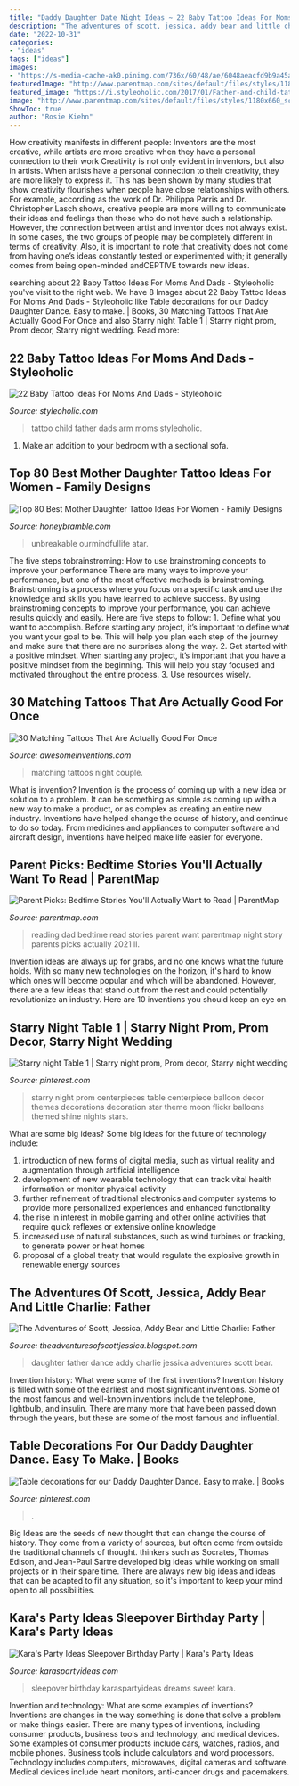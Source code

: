 ```yaml
---
title: "Daddy Daughter Date Night Ideas ~ 22 Baby Tattoo Ideas For Moms And Dads"
description: "The adventures of scott, jessica, addy bear and little charlie: father"
date: "2022-10-31"
categories:
- "ideas"
tags: ["ideas"]
images:
- "https://s-media-cache-ak0.pinimg.com/736x/60/48/ae/6048aeacfd9b9a45a8aafc2d9f91ae00.jpg"
featuredImage: "http://www.parentmap.com/sites/default/files/styles/1180x660_scaled_cropped/public/2019-03/Dad-reading.jpg?itok=BUxTpUx_"
featured_image: "https://i.styleoholic.com/2017/01/Father-and-child-tattoo-on-the-arm.jpg"
image: "http://www.parentmap.com/sites/default/files/styles/1180x660_scaled_cropped/public/2019-03/Dad-reading.jpg?itok=BUxTpUx_"
ShowToc: true
author: "Rosie Kiehn"
---
```



How creativity manifests in different people: Inventors are the most creative, while artists are more creative when they have a personal connection to their work
Creativity is not only evident in inventors, but also in artists. When artists have a personal connection to their creativity, they are more likely to express it. This has been shown by many studies that show creativity flourishes when people have close relationships with others. For example, according as the work of Dr. Philippa Parris and Dr. Christopher Lasch shows, creative people are more willing to communicate their ideas and feelings than those who do not have such a relationship. 
However, the connection between artist and inventor does not always exist. In some cases, the two groups of people may be completely different in terms of creativity. Also, it is important to note that creativity does not come from having one’s ideas constantly tested or experimented with; it generally comes from being open-minded andCEPTIVE towards new ideas.

	

		
searching about 22 Baby Tattoo Ideas For Moms And Dads - Styleoholic you've visit to the right web. We have 8 Images about 22 Baby Tattoo Ideas For Moms And Dads - Styleoholic like Table decorations for our Daddy Daughter Dance. Easy to make. | Books, 30 Matching Tattoos That Are Actually Good For Once and also Starry night Table 1 | Starry night prom, Prom decor, Starry night wedding. Read more:
		
    
## 22 Baby Tattoo Ideas For Moms And Dads - Styleoholic

<img loading=lazy src="https://i.styleoholic.com/2017/01/Father-and-child-tattoo-on-the-arm.jpg" onerror="this.onerror=null;this.src='https://tse2.mm.bing.net/th?id=OIP.UjrGzzSfGrKRyKo2UM15QgAAAA&amp;pid=15.1';" alt="22 Baby Tattoo Ideas For Moms And Dads - Styleoholic">

_Source: styleoholic.com_

>tattoo child father dads arm moms styleoholic. 

	

1. Make an addition to your bedroom with a sectional sofa.

    
## Top 80 Best Mother Daughter Tattoo Ideas For Women - Family Designs

<img loading=lazy src="https://honeybramble.com/wp-content/uploads/bright-floral-quote-tattoo-mother-daughter-forearms.jpg" onerror="this.onerror=null;this.src='https://tse3.mm.bing.net/th?id=OIP.xtgXkPI1mWQPIZYIk4YhUgHaHa&amp;pid=15.1';" alt="Top 80 Best Mother Daughter Tattoo Ideas For Women - Family Designs">

_Source: honeybramble.com_

>unbreakable ourmindfullife atar. 

	

The five steps tobrainstroming: How to use brainstroming concepts to improve your performance
There are many ways to improve your performance, but one of the most effective methods is brainstroming. Brainstroming is a process where you focus on a specific task and use the knowledge and skills you have learned to achieve success. By using brainstroming concepts to improve your performance, you can achieve results quickly and easily. Here are five steps to follow: 1. Define what you want to accomplish. Before starting any project, it’s important to define what you want your goal to be. This will help you plan each step of the journey and make sure that there are no surprises along the way. 2. Get started with a positive mindset. When starting any project, it’s important that you have a positive mindset from the beginning. This will help you stay focused and motivated throughout the entire process. 3. Use resources wisely.

    
## 30 Matching Tattoos That Are Actually Good For Once

<img loading=lazy src="https://www.awesomeinventions.com/wp-content/uploads/2019/06/matching-tattoos-couple-day-night.jpg" onerror="this.onerror=null;this.src='https://tse1.mm.bing.net/th?id=OIP.LNf2R4k_wLgG7E9emCsDigHaHq&amp;pid=15.1';" alt="30 Matching Tattoos That Are Actually Good For Once">

_Source: awesomeinventions.com_

>matching tattoos night couple. 

	

What is invention?
Invention is the process of coming up with a new idea or solution to a problem. It can be something as simple as coming up with a new way to make a product, or as complex as creating an entire new industry. Inventions have helped change the course of history, and continue to do so today. From medicines and appliances to computer software and aircraft design, inventions have helped make life easier for everyone.

    
## Parent Picks: Bedtime Stories You&#039;ll Actually Want To Read | ParentMap

<img loading=lazy src="http://www.parentmap.com/sites/default/files/styles/1180x660_scaled_cropped/public/2019-03/Dad-reading.jpg?itok=BUxTpUx_" onerror="this.onerror=null;this.src='https://tse4.mm.bing.net/th?id=OIP.nm7Mm3mOG9krDSAReLCJcgHaEJ&amp;pid=15.1';" alt="Parent Picks: Bedtime Stories You&#039;ll Actually Want to Read | ParentMap">

_Source: parentmap.com_

>reading dad bedtime read stories parent want parentmap night story parents picks actually 2021 ll. 

	

Invention ideas are always up for grabs, and no one knows what the future holds. With so many new technologies on the horizon, it's hard to know which ones will become popular and which will be abandoned. However, there are a few ideas that stand out from the rest and could potentially revolutionize an industry. Here are 10 inventions you should keep an eye on.

    
## Starry Night Table 1 | Starry Night Prom, Prom Decor, Starry Night Wedding

<img loading=lazy src="https://i.pinimg.com/736x/09/2b/29/092b29dbd7f99408e28bb6260f642f7b.jpg" onerror="this.onerror=null;this.src='https://tse2.mm.bing.net/th?id=OIP.UxAf8d9PVOBEQmqlhjJ8owHaK8&amp;pid=15.1';" alt="Starry night Table 1 | Starry night prom, Prom decor, Starry night wedding">

_Source: pinterest.com_

>starry night prom centerpieces table centerpiece balloon decor themes decorations decoration star theme moon flickr balloons themed shine nights stars. 

	

What are some big ideas?
Some big ideas for the future of technology include: 
1) introduction of new forms of digital media, such as virtual reality and augmentation through artificial intelligence 
2) development of new wearable technology that can track vital health information or monitor physical activity 
3) further refinement of traditional electronics and computer systems to provide more personalized experiences and enhanced functionality 
4) the rise in interest in mobile gaming and other online activities that require quick reflexes or extensive online knowledge 
5) increased use of natural substances, such as wind turbines or fracking, to generate power or heat homes 
6) proposal of a global treaty that would regulate the explosive growth in renewable energy sources

    
## The Adventures Of Scott, Jessica, Addy Bear And Little Charlie: Father

<img loading=lazy src="https://3.bp.blogspot.com/_hsTyYgN4vK8/TUWPN1t3LEI/AAAAAAAAFUs/8tPUFzx6KiU/s1600/gracie+and+Addy.jpg" onerror="this.onerror=null;this.src='https://tse2.mm.bing.net/th?id=OIP.nFa11ifVr5B0v4Y1LFUWeQHaG4&amp;pid=15.1';" alt="The Adventures of Scott, Jessica, Addy Bear and Little Charlie: Father">

_Source: theadventuresofscottjessica.blogspot.com_

>daughter father dance addy charlie jessica adventures scott bear. 

	

Invention history: What were some of the first inventions?
Invention history is filled with some of the earliest and most significant inventions. Some of the most famous and well-known inventions include the telephone, lightbulb, and insulin. There are many more that have been passed down through the years, but these are some of the most famous and influential.

    
## Table Decorations For Our Daddy Daughter Dance. Easy To Make. | Books

<img loading=lazy src="https://s-media-cache-ak0.pinimg.com/736x/60/48/ae/6048aeacfd9b9a45a8aafc2d9f91ae00.jpg" onerror="this.onerror=null;this.src='https://tse3.mm.bing.net/th?id=OIP.Wvw-MuPwO4WMvsjuqf_imQHaJ6&amp;pid=15.1';" alt="Table decorations for our Daddy Daughter Dance. Easy to make. | Books">

_Source: pinterest.com_

>. 

	

Big Ideas are the seeds of new thought that can change the course of history. They come from a variety of sources, but often come from outside the traditional channels of thought. thinkers such as Socrates, Thomas Edison, and Jean-Paul Sartre developed big ideas while working on small projects or in their spare time. There are always new big ideas and ideas that can be adapted to fit any situation, so it's important to keep your mind open to all possibilities.

    
## Kara&#039;s Party Ideas Sleepover Birthday Party | Kara&#039;s Party Ideas

<img loading=lazy src="https://karaspartyideas.com/wp-content/uploads/2016/02/Sleepover-Birthday-Party-via-Karas-Party-Ideas-KarasPartyIdeas.com19.jpeg" onerror="this.onerror=null;this.src='https://tse1.mm.bing.net/th?id=OIP.prl41HhOAEAuPGDuoXlW7wHaLH&amp;pid=15.1';" alt="Kara&#039;s Party Ideas Sleepover Birthday Party | Kara&#039;s Party Ideas">

_Source: karaspartyideas.com_

>sleepover birthday karaspartyideas dreams sweet kara. 

	

Invention and technology: What are some examples of inventions?
Inventions are changes in the way something is done that solve a problem or make things easier. There are many types of inventions, including consumer products, business tools and technology, and medical devices. Some examples of consumer products include cars, watches, radios, and mobile phones. Business tools include calculators and word processors. Technology includes computers, microwaves, digital cameras and software. Medical devices include heart monitors, anti-cancer drugs and pacemakers.

